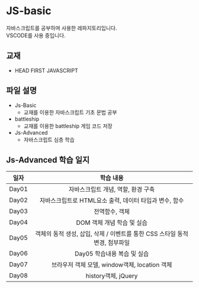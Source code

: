 # JS-basic
자바스크립트를 공부하며 사용한 레파지토리입니다.  
VSCODE를 사용 중입니다.

## 교재
* HEAD FIRST JAVASCRIPT
  
## 파일 설명
* Js-Basic
  * 교재를 이용한 자바스크립트 기초 문법 공부
* battleship
  * 교재를 이용한 battleship 게임 코드 저장
* Js-Advanced
  * 자바스크립트 심층 학습

## Js-Advanced 학습 일지
|일자|학습 내용|
|:---------:|:--------:|
|Day01|자바스크립트 개념, 역할, 환경 구축|
|Day02|자바스크립트로 HTML요소 출력, 데이터 타입과 변수, 함수|
|Day03|전역함수, 객체|
|Day04|DOM 객체 개념 학습 및 실습|
|Day05|객체의 동적 생성, 삽입, 삭제 / 이벤트를 통한 CSS 스타일 동적 변경, 첨부파일|
|Day06|Day05 학습내용 복습 및 실습|
|Day07|브라우저 객체 모델, window객체, location 객체|
|Day08|history객체, jQuery|
